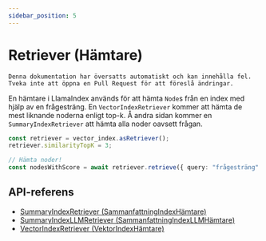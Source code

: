 ```yaml
---
sidebar_position: 5
---
```


# Retriever (Hämtare)

`Denna dokumentation har översatts automatiskt och kan innehålla fel. Tveka inte att öppna en Pull Request för att föreslå ändringar.`

En hämtare i LlamaIndex används för att hämta `Node`s från en index med hjälp av en frågesträng. En `VectorIndexRetriever` kommer att hämta de mest liknande noderna enligt top-k. Å andra sidan kommer en `SummaryIndexRetriever` att hämta alla noder oavsett frågan.

```typescript
const retriever = vector_index.asRetriever();
retriever.similarityTopK = 3;

// Hämta noder!
const nodesWithScore = await retriever.retrieve({ query: "frågesträng" });
```

## API-referens

- [SummaryIndexRetriever (SammanfattningIndexHämtare)](../../api/classes/SummaryIndexRetriever.md)
- [SummaryIndexLLMRetriever (SammanfattningIndexLLMHämtare)](../../api/classes/SummaryIndexLLMRetriever.md)
- [VectorIndexRetriever (VektorIndexHämtare)](../../api/classes/VectorIndexRetriever.md)
